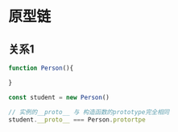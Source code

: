# 原型链
## 关系1
```javascript
function Person(){

}

const student = new Person()

// 实例的__proto__ 与 构造函数的prototype完全相同
student.__proto__ === Person.protortpe
```